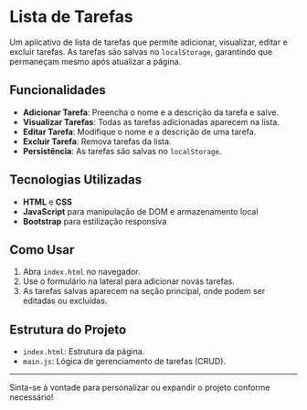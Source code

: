 # Lista de Tarefas
Um aplicativo de lista de tarefas que permite adicionar, visualizar, editar e excluir tarefas. As tarefas são salvas no `localStorage`, garantindo que permaneçam mesmo após atualizar a página.

## Funcionalidades
- **Adicionar Tarefa**: Preencha o nome e a descrição da tarefa e salve.
- **Visualizar Tarefas**: Todas as tarefas adicionadas aparecem na lista.
- **Editar Tarefa**: Modifique o nome e a descrição de uma tarefa.
- **Excluir Tarefa**: Remova tarefas da lista.
- **Persistência**: As tarefas são salvas no `localStorage`.

## Tecnologias Utilizadas
- **HTML** e **CSS**
- **JavaScript** para manipulação de DOM e armazenamento local
- **Bootstrap** para estilização responsiva

## Como Usar
1. Abra `index.html` no navegador.
2. Use o formulário na lateral para adicionar novas tarefas.
3. As tarefas salvas aparecem na seção principal, onde podem ser editadas ou excluídas.

## Estrutura do Projeto
- `index.html`: Estrutura da página.
- `main.js`: Lógica de gerenciamento de tarefas (CRUD).
---
Sinta-se à vontade para personalizar ou expandir o projeto conforme necessário!
